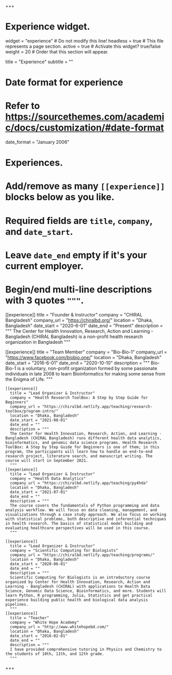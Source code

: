 +++
# Experience widget.
widget = "experience"  # Do not modify this line!
headless = true  # This file represents a page section.
active = true # Activate this widget? true/false
weight = 20  # Order that this section will appear.

title = "Experience"
subtitle = ""

# Date format for experience
#   Refer to https://sourcethemes.com/academic/docs/customization/#date-format
date_format = "January 2006"

# Experiences.
#   Add/remove as many `[[experience]]` blocks below as you like.
#   Required fields are `title`, `company`, and `date_start`.
#   Leave `date_end` empty if it's your current employer.
#   Begin/end multi-line descriptions with 3 quotes `"""`.
[[experience]]
  title = "Founder & Instructor"
  company = "CHIRAL Bangladesh"
  company_url = "https://chiralbd.org/"
  location = "Dhaka, Bangladesh"
  date_start = "2020-6-01"
  date_end = "Present"
  description = """
  The Center for Health Innovation, Research, Action and Learning - Bangladesh (CHIRAL Bangladesh) is a non-profit health research organization in Bangladesh
  """

[[experience]]
  title = "Team Member"
  company = "Bio-Bio-1"
  company_url = "https://www.facebook.com/biobio.one/"
  location = "Dhaka, Bangladesh"
  date_start = "2016-6-01"
  date_end = "2020-10-10"
  description = """
    Bio-Bio-1 is a voluntary, non-profit organization formed by some passionate individuals in late 2008 to learn Bioinformatics for making some sense from the Enigma of Life.
    """


    [[experience]]
      title = "Lead Organizer & Instructor"
      company = "Health Research ToolBox: A Step by Step Guide for Beginners"
      company_url = "https://chiralbd.netlify.app/teaching/research-toolbox/program-intro/"
      location = "Dhaka, Bangladesh"
      date_start = "2021-08-01"
      date_end = ""
      description = """
      The Center for Health Innovation, Research, Action, and Learning - Bangladesh (CHIRAL Bangladesh) runs different health data analytics, bioinformatics, and genomic data science programs. Health Research ToolBox: A Step by Step Guide for Beginners is one of them; in this program, the participants will learn how to handle an end-to-end research project, literature search, and manuscript writing. The course will start in September 2021.
      """
    [[experience]]
      title = "Lead Organizer & Instructor"
      company = "Health Data Analytics"
      company_url = "https://chiralbd.netlify.app/teaching/py4hda"
      location = "Dhaka, Bangladesh"
      date_start = "2021-07-01"
      date_end = ""
      description = """
      The course covers the fundamentals of Python programming and data analysis workflow. We will focus on data cleaning, management, and visualizations through a case study approach. We also focus on working with statistical problems, both descriptive and inferential techniques in health research. The basics of statistical model building and evaluating healthcare perspectives will be used in this course.
      """

    [[experience]]
      title = "Lead Organizer & Instructor"
      company = "Scientific Computing for Biologists"
      company_url = "https://chiralbd.netlify.app/teaching/programs/"
      location = "Dhaka, Bangladesh"
      date_start = "2020-06-01"
      date_end = ""
      description = """
      Scientific Computing for Biologists is an introductory course organized by Center for Health Innovation, Research, Action and Learning - Bangladesh (CHIRAL) with applications to Health Data Science, Genomic Data Science, Bioinformatics, and more. Students will learn Python, R programming, Julia, Statistics and get practical experience building public health and biological data analysis pipelines.
      """
    [[experience]]
      title = "Teacher"
      company = "White Hope Academy"
      company_url = "http://www.whitehopebd.com/"
      location = "Dhaka, Bangladesh"
      date_start = "2016-02-01"
      date_end = ""
      description = """
      I have provided comprehensive tutoring in Physics and Chemistry to the students of 10th, 11th, and 12th grade.
      """

+++
